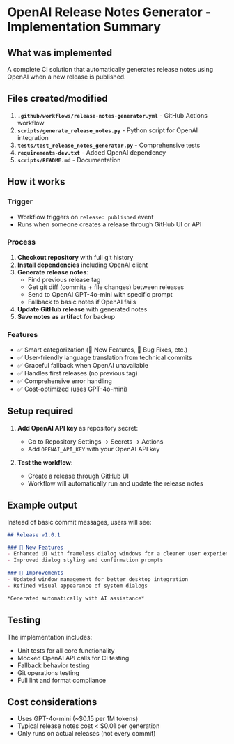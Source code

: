 # OpenAI Release Notes Generator - Implementation Summary

## What was implemented

A complete CI solution that automatically generates release notes using OpenAI when a new release is published.

## Files created/modified

1. **`.github/workflows/release-notes-generator.yml`** - GitHub Actions workflow
2. **`scripts/generate_release_notes.py`** - Python script for OpenAI integration
3. **`tests/test_release_notes_generator.py`** - Comprehensive tests
4. **`requirements-dev.txt`** - Added OpenAI dependency
5. **`scripts/README.md`** - Documentation

## How it works

### Trigger
- Workflow triggers on `release: published` event
- Runs when someone creates a release through GitHub UI or API

### Process
1. **Checkout repository** with full git history
2. **Install dependencies** including OpenAI client
3. **Generate release notes**:
   - Find previous release tag
   - Get git diff (commits + file changes) between releases
   - Send to OpenAI GPT-4o-mini with specific prompt
   - Fallback to basic notes if OpenAI fails
4. **Update GitHub release** with generated notes
5. **Save notes as artifact** for backup

### Features
- ✅ Smart categorization (🚀 New Features, 🐛 Bug Fixes, etc.)
- ✅ User-friendly language translation from technical commits
- ✅ Graceful fallback when OpenAI unavailable
- ✅ Handles first releases (no previous tag)
- ✅ Comprehensive error handling
- ✅ Cost-optimized (uses GPT-4o-mini)

## Setup required

1. **Add OpenAI API key** as repository secret:
   - Go to Repository Settings → Secrets → Actions
   - Add `OPENAI_API_KEY` with your OpenAI API key

2. **Test the workflow**:
   - Create a release through GitHub UI
   - Workflow will automatically run and update the release notes

## Example output

Instead of basic commit messages, users will see:
```markdown
## Release v1.0.1

### 🚀 New Features
- Enhanced UI with frameless dialog windows for a cleaner user experience
- Improved dialog styling and confirmation prompts

### 🔧 Improvements  
- Updated window management for better desktop integration
- Refined visual appearance of system dialogs

*Generated automatically with AI assistance*
```

## Testing

The implementation includes:
- Unit tests for all core functionality
- Mocked OpenAI API calls for CI testing
- Fallback behavior testing
- Git operations testing
- Full lint and format compliance

## Cost considerations

- Uses GPT-4o-mini (~$0.15 per 1M tokens)
- Typical release notes cost < $0.01 per generation
- Only runs on actual releases (not every commit)